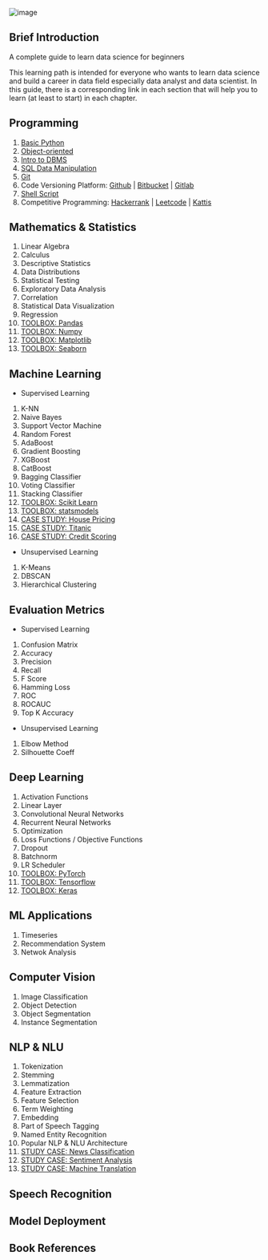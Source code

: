 ![image](https://github.com/data-folks/data-science-learning-path/blob/main/assets/banner.jpg)

## Brief Introduction

A complete guide to learn data science for beginners

This learning path is intended for everyone who wants to learn data science and build a career in data field especially data analyst and data scientist. In this guide, there is a corresponding link in each section that will help you to learn (at least to start) in each chapter.

## Programming

1. [Basic Python](https://www.learnpython.org/)
2. [Object-oriented](https://realpython.com/python3-object-oriented-programming/)
3. [Intro to DBMS](https://www.omnisci.com/technical-glossary/dbms)
4. [SQL Data Manipulation](https://mode.com/sql-tutorial/introduction-to-sql)
5. [Git](https://git-scm.com/doc)
6. Code Versioning Platform: [Github](https://github.com/) | [Bitbucket](https://bitbucket.org/) | [Gitlab](https://about.gitlab.com/)
7. [Shell Script](https://dagshub.com/blog/effective-linux-bash-data-scientists/)
8. Competitive Programming: [Hackerrank](https://www.hackerrank.com/) | [Leetcode](https://leetcode.com/) | [Kattis](https://open.kattis.com/)

## Mathematics & Statistics

1.  Linear Algebra
2.  Calculus
3.  Descriptive Statistics
4.  Data Distributions
5.  Statistical Testing
6.  Exploratory Data Analysis
7.  Correlation
8.  Statistical Data Visualization
9.  Regression
10. [TOOLBOX: Pandas](https://pandas.pydata.org/)
11. [TOOLBOX: Numpy](https://numpy.org/)
12. [TOOLBOX: Matplotlib](https://matplotlib.org/)
13. [TOOLBOX: Seaborn](https://seaborn.pydata.org/)

## Machine Learning

- Supervised Learning

1.  K-NN
2.  Naive Bayes
3.  Support Vector Machine
4.  Random Forest
5.  AdaBoost
6.  Gradient Boosting
7.  XGBoost
8.  CatBoost
9.  Bagging Classifier
10. Voting Classifier
11. Stacking Classifier
12. [TOOLBOX: Scikit Learn](https://scikit-learn.org/stable/)
13. [TOOLBOX: statsmodels](https://www.statsmodels.org/stable/index.html)
14. [CASE STUDY: House Pricing](https://www.kaggle.com/c/house-prices-advanced-regression-techniques)
15. [CASE STUDY: Titanic](https://www.kaggle.com/c/titanic)
16. [CASE STUDY: Credit Scoring](https://www.kaggle.com/sakshigoyal7/credit-card-customers)

- Unsupervised Learning

1. K-Means
2. DBSCAN
3. Hierarchical Clustering

## Evaluation Metrics

- Supervised Learning

1. Confusion Matrix
2. Accuracy
3. Precision
4. Recall
5. F Score
6. Hamming Loss
7. ROC
8. ROCAUC
9. Top K Accuracy

- Unsupervised Learning

1. Elbow Method
2. Silhouette Coeff

## Deep Learning

1. Activation Functions
2. Linear Layer
3. Convolutional Neural Networks
4. Recurrent Neural Networks
5. Optimization
6. Loss Functions / Objective Functions
7. Dropout
8. Batchnorm
9. LR Scheduler
10. [TOOLBOX: PyTorch](https://pytorch.org/)
11. [TOOLBOX: Tensorflow](https://www.tensorflow.org/)
12. [TOOLBOX: Keras](https://keras.io/)

## ML Applications

1. Timeseries
2. Recommendation System
3. Netwok Analysis

## Computer Vision

1. Image Classification
2. Object Detection
3. Object Segmentation
4. Instance Segmentation

## NLP & NLU

1.  Tokenization
2.  Stemming
3.  Lemmatization
4.  Feature Extraction
5.  Feature Selection
6.  Term Weighting
7.  Embedding
8.  Part of Speech Tagging
9.  Named Entity Recognition
10. Popular NLP & NLU Architecture
11. [STUDY CASE: News Classification](http://qwone.com/~jason/20Newsgroups/)
12. [STUDY CASE: Sentiment Analysis](https://medium.com/data-folks-indonesia/indonesian-app-review-sentiment-analysis-using-neural-network-and-pytorch-54c0ef766c09)
13. [STUDY CASE: Machine Translation](http://www.manythings.org/anki/)

## Speech Recognition

## Model Deployment

## Book References
